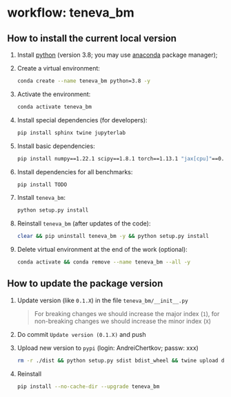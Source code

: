 # workflow: teneva_bm


## How to install the current local version

1. Install [python](https://www.python.org) (version 3.8; you may use [anaconda](https://www.anaconda.com) package manager);

2. Create a virtual environment:
    ```bash
    conda create --name teneva_bm python=3.8 -y
    ```

3. Activate the environment:
    ```bash
    conda activate teneva_bm
    ```

4. Install special dependencies (for developers):
    ```bash
    pip install sphinx twine jupyterlab
    ```

5. Install basic dependencies:
    ```bash
    pip install numpy==1.22.1 scipy==1.8.1 torch==1.13.1 "jax[cpu]"==0.4.3
    ```

6. Install dependencies for all benchmarks:
    ```bash
    pip install TODO
    ```

7. Install `teneva_bm`:
    ```bash
    python setup.py install
    ```

8. Reinstall `teneva_bm` (after updates of the code):
    ```bash
    clear && pip uninstall teneva_bm -y && python setup.py install
    ```

9. Delete virtual environment at the end of the work (optional):
    ```bash
    conda activate && conda remove --name teneva_bm --all -y
    ```


## How to update the package version

1. Update version (like `0.1.X`) in the file `teneva_bm/__init__.py`

    > For breaking changes we should increase the major index (`1`), for non-breaking changes we should increase the minor index (`X`)

2. Do commit `Update version (0.1.X)` and push

3. Upload new version to `pypi` (login: AndreiChertkov; passw: xxx)
    ```bash
    rm -r ./dist && python setup.py sdist bdist_wheel && twine upload dist/*
    ```

4. Reinstall
    ```bash
    pip install --no-cache-dir --upgrade teneva_bm
    ```
